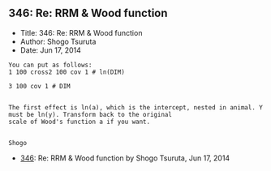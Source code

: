 ## 346: Re: RRM & Wood function

- Title: 346: Re: RRM & Wood function
- Author: Shogo Tsuruta
- Date: Jun 17, 2014
```
You can put as follows:
1 100 cross2 100 cov 1 # ln(DIM)

3 100 cov 1 # DIM


The first effect is ln(a), which is the intercept, nested in animal. Y must be ln(y). Transform back to the original
scale of Wood's function a if you want.


Shogo
```

- [346](0346.md): Re: RRM &amp; Wood function by Shogo Tsuruta, Jun 17, 2014
